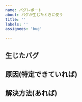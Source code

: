```yaml
---
name: バグレポート
about: バグが生じたときに使う
title: ''
labels: ''
assignees: 'bug'

---
```


## 生じたバグ


## 原因(特定できていれば)


## 解決方法(あれば)
